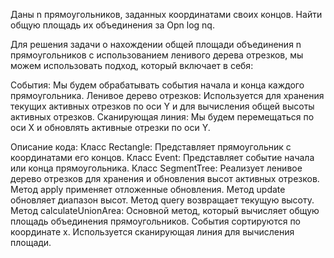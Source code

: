 Даны n прямоугольников, заданных координатами своих концов. Найти общую площадь их объединения за Opn log nq.

Для решения задачи о нахождении общей площади объединения n прямоугольников с использованием ленивого дерева отрезков, мы можем использовать подход, который включает в себя:

События: Мы будем обрабатывать события начала и конца каждого прямоугольника.
Ленивое дерево отрезков: Используется для хранения текущих активных отрезков по оси Y и для вычисления общей высоты активных отрезков.
Сканирующая линия: Мы будем перемещаться по оси X и обновлять активные отрезки по оси Y.

Описание кода:
Класс Rectangle: Представляет прямоугольник с координатами его концов.
Класс Event: Представляет событие начала или конца прямоугольника.
Класс SegmentTree: Реализует ленивое дерево отрезков для хранения и обновления высот активных отрезков.
Метод apply применяет отложенные обновления.
Метод update обновляет диапазон высот.
Метод query возвращает текущую высоту.
Метод calculateUnionArea: Основной метод, который вычисляет общую площадь объединения прямоугольников.
События сортируются по координате x.
Используется сканирующая линия для вычисления площади.
